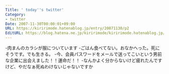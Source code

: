 ```yaml
---
Title: ' today''s twitter'
Category:
- twitter
Date: 2007-11-30T00:00:01+09:00
URL: https://kiririmode.hatenablog.jp/entry/20071130/p2
EditURL: https://blog.hatena.ne.jp/kiririmode/kiririmode.hatenablog.jp/atom/entry/8454420450078216065
---
```



-肉まんのカラシが服についています
-ごはん食べてない。おなかへった。死にそうです。でも生きる。
-今、会員パスワードをメールで送ってこいという男前な企業に出会えました！！運命だ！！
-なんかよく分からないけど疲れたんですけど、やだなぁ死ぬわけないじゃないですか
